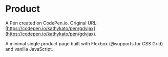 # Product

A Pen created on CodePen.io. Original URL: [https://codepen.io/kathykato/pen/gdvjax](https://codepen.io/kathykato/pen/gdvjax).

A minimal single product page built with Flexbox (@supports for CSS Grid) and vanilla JavaScript.
